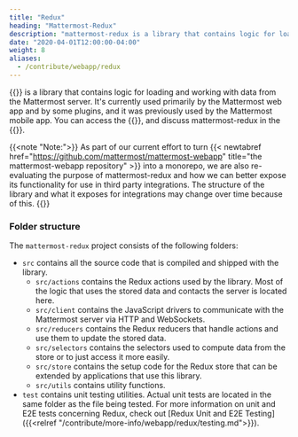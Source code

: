 ```yaml
---
title: "Redux"
heading: "Mattermost-Redux"
description: "mattermost-redux is a library that contains logic for loading and working with data from the Mattermost server."
date: "2020-04-01T12:00:00-04:00"
weight: 8
aliases:
  - /contribute/webapp/redux
---
```


{{<newtabref href="https://github.com/mattermost/mattermost-webapp/tree/master/packages/mattermost-redux" title="mattermost-redux" >}} is a library that contains logic for loading and working with data from the Mattermost server. It's currently used primarily by the Mattermost web app and by some plugins, and it was previously used by the Mattermost mobile app. You can access the {{<newtabref href="https://github.com/mattermost/mattermost-webapp/tree/master/packages/mattermost-redux" title="repository here">}}, and discuss mattermost-redux in the {{<newtabref href="https://community.mattermost.com/core/channels/redux" title="Redux Mattermost community channel">}}.

{{<note "Note:">}}
As part of our current effort to turn {{< newtabref href="https://github.com/mattermost/mattermost-webapp" title="the mattermost-webapp repository" >}} into a monorepo, we are also re-evaluating the purpose of mattermost-redux and how we can better expose its functionality for use in third party integrations. The structure of the library and what it exposes for integrations may change over time because of this.
{{</note>}}

### Folder structure

The `mattermost-redux` project consists of the following folders:

- `src` contains all the source code that is compiled and shipped with the library.
    - `src/actions` contains the Redux actions used by the library. Most of the logic that uses the stored data and contacts the server is located here.
    - `src/client` contains the JavaScript drivers to communicate with the Mattermost server via HTTP and WebSockets.
    - `src/reducers` contains the Redux reducers that handle actions and use them to update the stored data.
    - `src/selectors` contains the selectors used to compute data from the store or to just access it more easily.
    - `src/store` contains the setup code for the Redux store that can be extended by applications that use this library.
    - `src/utils` contains utility functions.
- `test` contains unit testing utilities. Actual unit tests are located in the same folder as the file being tested. For more information on unit and E2E tests concerning Redux, check out [Redux Unit and E2E Testing]({{<relref "/contribute/more-info/webapp/redux/testing.md">}}).
